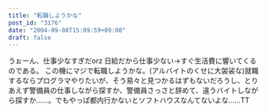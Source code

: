 ```yaml
---
title: "転職しようかな"
post_id: "3176"
date: "2004-09-08T15:09:59+09:00"
draft: false
---
```



うぉーん、仕事少なすぎだorz 日給だから仕事少ない→すぐ生活費に響いてくるのである。 この機にマジで転職しようかな。(アルバイトのくせに大袈裟な)就職するならプログラマやりたいが、そう易々と見つかるはずもないだろうし、とりあえず警備員の仕事しながら探すか、警備員さっさと辞めて、違うバイトしながら探すか……。でもやっぱ都内行かないとソフトハウスなんてないよな……TT
